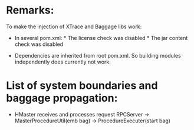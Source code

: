 # Remarks:
To make the injection of XTrace and Baggage libs work:
* In several pom.xml:
        * The license check was disabled
        * The jar content check was disabled

* Dependencies are inherited from root pom.xml. So building modules independently
does currently not work. 


# List of system boundaries and baggage propagation:

* HMaster receives and processes request
RPCServer -> MasterProcedureUtil(emb bag) -> ProcedureExecuter(start bag)
